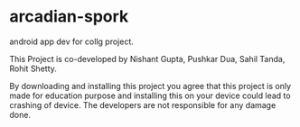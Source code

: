 # arcadian-spork
android app dev for collg project.

This Project is co-developed by Nishant Gupta, Pushkar Dua, Sahil Tanda, Rohit Shetty.

By downloading and installing this project you agree that this project is only made for education purpose and installing this on your device could lead to crashing of device.
The developers are not responsible for any damage done.
